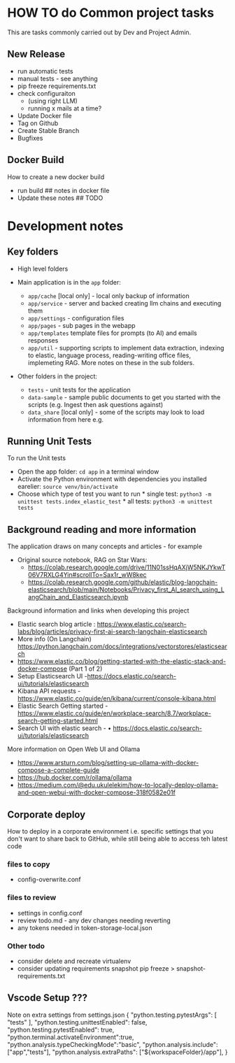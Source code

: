 # HOW TO do Common project tasks

This are tasks commonly carried out by Dev and Project Admin. 


## New Release

* run automatic tests
* manual tests - see anything
* pip freeze requirements.txt
* check configuraiton 
  * (using right LLM)
  * running x mails at a time?
* Update Docker file
* Tag on Github
* Create Stable Branch
* Bugfixes

## Docker Build

How to create a new docker build

* run build  ## notes in docker file
* Update these notes ## TODO


# Development notes

## Key folders  
* High level folders

* Main application is in the `app` folder:    
    * `app/cache` [local only] - local only backup of information
    * `app/service` - server and backed creating llm chains and executing them
    * `app/settings` - configuration files
    * `app/pages` - sub pages in the webapp
    * `app/templates` template files for prompts (to AI) and emails responses
    * `app/util` - supporting scripts to implement data extraction, indexing to elastic, language process, reading-writing office files, implemeting RAG. More notes on these in the sub folders.
* Other folders in the project:
    * `tests` - unit tests for the application
    * `data-sample` - sample public documents to get you started with the scripts (e.g. Ingest then ask questions against)
    * `data_share` [local only] - some of the scripts may look to load information from here e.g. 

## Running Unit Tests
To run the Unit tests
* Open the app folder: `cd app` in a terminal window
* Activate the Python environment with dependencies you installed earelier: `source venv/bin/activate`
* Choose which type of test you want to run
        * single test: `python3 -m unittest tests.index_elastic_test`
        * all tests: `python3 -m unittest tests`


## Background reading and more information

The application draws on many concepts and articles - for example
* Original source notebook, RAG on Star Wars: 
    * https://colab.research.google.com/drive/11N01ssHqAXjW5NKJYkwT06V7RXLG4Yin#scrollTo=Sax1r_wW8kec
    * https://colab.research.google.com/github/elastic/blog-langchain-elasticsearch/blob/main/Notebooks/Privacy_first_AI_search_using_LangChain_and_Elasticsearch.ipynb

Background information and links when developing this project
* Elastic search blog article : https://www.elastic.co/search-labs/blog/articles/privacy-first-ai-search-langchain-elasticsearch
* More info (On Langchain) https://python.langchain.com/docs/integrations/vectorstores/elasticsearch
* https://www.elastic.co/blog/getting-started-with-the-elastic-stack-and-docker-compose (Part 1 of 2)
* Setup Elasticsearch UI -https://docs.elastic.co/search-ui/tutorials/elasticsearch
* Kibana API requests - https://www.elastic.co/guide/en/kibana/current/console-kibana.html
* Elastic Search Getting started - https://www.elastic.co/guide/en/workplace-search/8.7/workplace-search-getting-started.html
* Search UI with elastic search - 	• https://docs.elastic.co/search-ui/tutorials/elasticsearch

More information on Open Web UI and Ollama
* https://www.arsturn.com/blog/setting-up-ollama-with-docker-compose-a-complete-guide
* https://hub.docker.com/r/ollama/ollama
* https://medium.com/@edu.ukulelekim/how-to-locally-deploy-ollama-and-open-webui-with-docker-compose-318f0582e01f

## Corporate deploy

How to deploy in a corporate environment i.e. specific settings that you don't want to share back to GitHub, while still being able to access teh latest code

### files to copy
* config-overwrite.conf

### files to review
* settings in config.conf
* review todo.md - any dev changes needing reverting
* any tokens needed in token-storage-local.json

### Other todo
* consider delete and recreate virtualenv   
* consider updating requirements snapshot pip freeze > snapshot-requirements.txt


## Vscode Setup ???
Note on extra settings from settings.json
{
    "python.testing.pytestArgs": [
        "tests"
    ],
    "python.testing.unittestEnabled": false,
    "python.testing.pytestEnabled": true,
    "python.terminal.activateEnvironment":true,
    "python.analysis.typeCheckingMode":"basic",
    "python.analysis.include":["app","tests"],
    "python.analysis.extraPaths": ["${workspaceFolder}/app"],
}





